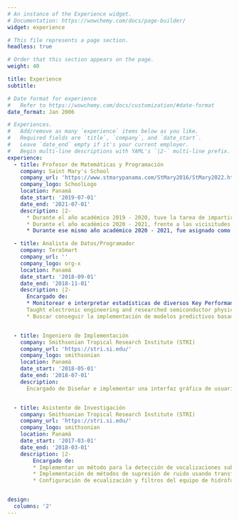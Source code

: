 ```yaml
---
# An instance of the Experience widget.
# Documentation: https://wowchemy.com/docs/page-builder/
widget: experience

# This file represents a page section.
headless: true

# Order that this section appears on the page.
weight: 40

title: Experience
subtitle:

# Date format for experience
#   Refer to https://wowchemy.com/docs/customization/#date-format
date_format: Jan 2006

# Experiences.
#   Add/remove as many `experience` items below as you like.
#   Required fields are `title`, `company`, and `date_start`.
#   Leave `date_end` empty if it's your current employer.
#   Begin multi-line descriptions with YAML's `|2-` multi-line prefix.
experience:
  - title: Profesor de Matemáticas y Programación
    company: Saint Mary's School
    company_url: 'https://www.stmarypanama.com/StMary2016/StMary2022.html'
    company_logo: SchoolLogo
    location: Panamá
    date_start: '2019-07-01'
    date_end: '2021-07-01'
    description: |2-
      * Durante el año académico 2019 - 2020, tuve la tarea de impartir clases de matemáticas a 3er y 4to grado desde un punto de vista más moderno, usando gamificación en clases e implementando herramientas tecnológicas del tipo de plataformas asistentes a la educación como Google Classroom, entre otras.
      * Durante el año académico 2020 - 2021, frente a las vicisitudes de la pandemia COVID-19, se le dio la tarea de co-coordinar el planeamiento académico virtual de 5to grado en matemáticas, el cual lo enfocó a un gran número de actividades y asignaciones didácticas incentivando la investigación y el pensamiento ingenieril.
      * Durante ese mismo año académico 2020 - 2021, fue asignado como único profesor del primer curso de programación para 10mo grado, lo cual le conllevo a diseñar el pénsum curricular de la materia, la cual fue enfocada en 3 áreas impartidas por cada trimestre: 1) Introducción a la programación con `Processing.js`, 2) Aplicación de la programación en `Google Spreadsheet`/`AppScript` y finalmente, 3) Programación contemporánea en `Python 3.0`.

  - title: Analista de Datos/Programador
    company: TeraSmart
    company_url: ''
    company_logo: org-x
    location: Panamá
    date_start: '2018-09-01'
    date_end: '2018-11-01'
    description: |2-
      Encargado de:
      * Monitorear e interpretar estadísticas de diversos Key Performance Metrics (KPIs), tales como: `tasas de conversión`, `click-through-rate`, `bounce-rate`, etc., para los distintos departamentos de la empresa enfocados en e-commerce.
      Taught electronic engineering and researched semiconductor physics.
      * Buscar conseguir la implementación de modelos predictivos basados en la interpretación del comportamiento de los usuarios.


  - title: Ingeniero de Implementación
    company: Smithsonian Tropical Research Institute (STRI)
    company_url: 'https://stri.si.edu/'
    company_logo: smithsonian
    location: Panamá
    date_start: '2018-05-01'
    date_end: '2018-07-01'
    description:
      Encargado de Diseñar e implementar una interfaz gráfica de usuario (GUI) que facilitara la ejecución, gestión y visualización de las etapas de detección y supresión de ruido del proyecto [**"Acoustic recognition of manatee vocalizations"**](https://www.misionmanati.org/).


  - title: Asistente de Investigación
    company: Smithsonian Tropical Research Institute (STRI)
    company_url: 'https://stri.si.edu/'
    company_logo: smithsonian
    location: Panamá
    date_start: '2017-03-01'
    date_end: '2018-03-01'
    description: |2-
        Encargado de:
        * Implementar un método para la detección de vocalizaciones subacuáticas basado en análisis de autocorrelación de sub-bandas en el dominio `wavelet`.
        * Implementación de métodos de supresión de ruido usando transformada `wavelet` y `subespacio de señal`.
        * Configuración de ecualización y filtros del equipo de hidrófonos.


design:
  columns: '2'
---
```

